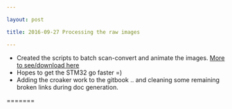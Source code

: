 ```yaml
---

layout: post

title: 2016-09-27 Processing the raw images

---
```



-   Created the scripts to batch scan-convert and animate the images.
    [More to see/download here](/croaker/data/examples/)
-   Hopes to get the STM32 go faster =)
-   Adding the croaker work to the gitbook .. and cleaning some
    remaining broken links during doc generation.

=======

